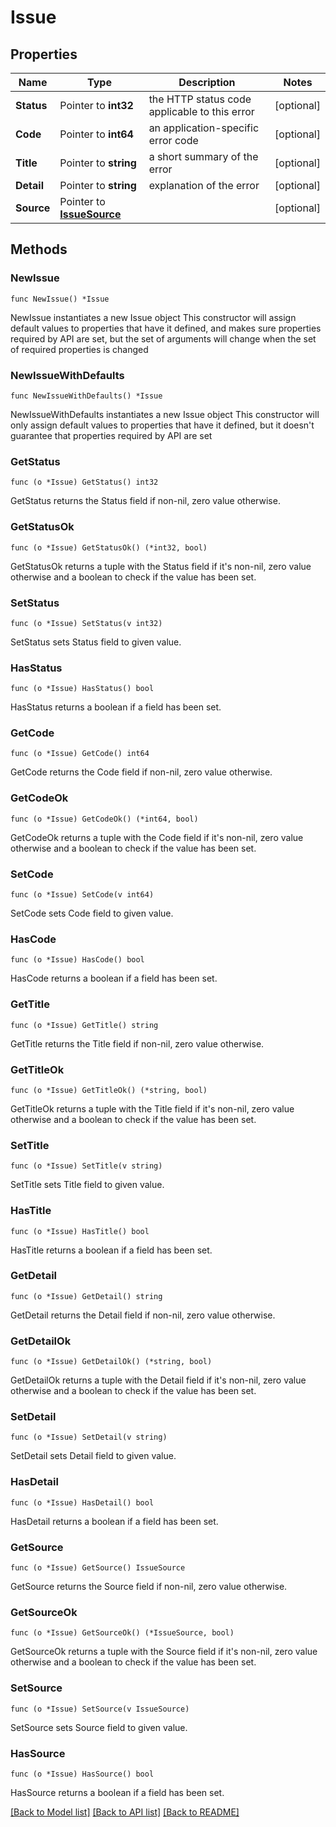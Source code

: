 # Issue

## Properties

Name | Type | Description | Notes
------------ | ------------- | ------------- | -------------
**Status** | Pointer to **int32** | the HTTP status code applicable to this error | [optional] 
**Code** | Pointer to **int64** | an application-specific error code | [optional] 
**Title** | Pointer to **string** | a short summary of the error | [optional] 
**Detail** | Pointer to **string** | explanation of the error | [optional] 
**Source** | Pointer to [**IssueSource**](IssueSource.md) |  | [optional] 

## Methods

### NewIssue

`func NewIssue() *Issue`

NewIssue instantiates a new Issue object
This constructor will assign default values to properties that have it defined,
and makes sure properties required by API are set, but the set of arguments
will change when the set of required properties is changed

### NewIssueWithDefaults

`func NewIssueWithDefaults() *Issue`

NewIssueWithDefaults instantiates a new Issue object
This constructor will only assign default values to properties that have it defined,
but it doesn't guarantee that properties required by API are set

### GetStatus

`func (o *Issue) GetStatus() int32`

GetStatus returns the Status field if non-nil, zero value otherwise.

### GetStatusOk

`func (o *Issue) GetStatusOk() (*int32, bool)`

GetStatusOk returns a tuple with the Status field if it's non-nil, zero value otherwise
and a boolean to check if the value has been set.

### SetStatus

`func (o *Issue) SetStatus(v int32)`

SetStatus sets Status field to given value.

### HasStatus

`func (o *Issue) HasStatus() bool`

HasStatus returns a boolean if a field has been set.

### GetCode

`func (o *Issue) GetCode() int64`

GetCode returns the Code field if non-nil, zero value otherwise.

### GetCodeOk

`func (o *Issue) GetCodeOk() (*int64, bool)`

GetCodeOk returns a tuple with the Code field if it's non-nil, zero value otherwise
and a boolean to check if the value has been set.

### SetCode

`func (o *Issue) SetCode(v int64)`

SetCode sets Code field to given value.

### HasCode

`func (o *Issue) HasCode() bool`

HasCode returns a boolean if a field has been set.

### GetTitle

`func (o *Issue) GetTitle() string`

GetTitle returns the Title field if non-nil, zero value otherwise.

### GetTitleOk

`func (o *Issue) GetTitleOk() (*string, bool)`

GetTitleOk returns a tuple with the Title field if it's non-nil, zero value otherwise
and a boolean to check if the value has been set.

### SetTitle

`func (o *Issue) SetTitle(v string)`

SetTitle sets Title field to given value.

### HasTitle

`func (o *Issue) HasTitle() bool`

HasTitle returns a boolean if a field has been set.

### GetDetail

`func (o *Issue) GetDetail() string`

GetDetail returns the Detail field if non-nil, zero value otherwise.

### GetDetailOk

`func (o *Issue) GetDetailOk() (*string, bool)`

GetDetailOk returns a tuple with the Detail field if it's non-nil, zero value otherwise
and a boolean to check if the value has been set.

### SetDetail

`func (o *Issue) SetDetail(v string)`

SetDetail sets Detail field to given value.

### HasDetail

`func (o *Issue) HasDetail() bool`

HasDetail returns a boolean if a field has been set.

### GetSource

`func (o *Issue) GetSource() IssueSource`

GetSource returns the Source field if non-nil, zero value otherwise.

### GetSourceOk

`func (o *Issue) GetSourceOk() (*IssueSource, bool)`

GetSourceOk returns a tuple with the Source field if it's non-nil, zero value otherwise
and a boolean to check if the value has been set.

### SetSource

`func (o *Issue) SetSource(v IssueSource)`

SetSource sets Source field to given value.

### HasSource

`func (o *Issue) HasSource() bool`

HasSource returns a boolean if a field has been set.


[[Back to Model list]](../README.md#documentation-for-models) [[Back to API list]](../README.md#documentation-for-api-endpoints) [[Back to README]](../README.md)


